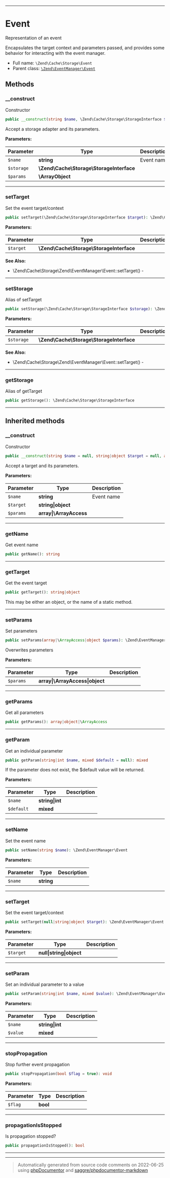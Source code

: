 ***

# Event

Representation of an event

Encapsulates the target context and parameters passed, and provides some
behavior for interacting with the event manager.

* Full name: `\Zend\Cache\Storage\Event`
* Parent class: [`\Zend\EventManager\Event`](../../EventManager/Event.md)




## Methods


### __construct

Constructor

```php
public __construct(string $name, \Zend\Cache\Storage\StorageInterface $storage, \ArrayObject $params): mixed
```

Accept a storage adapter and its parameters.






**Parameters:**

| Parameter | Type | Description |
|-----------|------|-------------|
| `$name` | **string** | Event name |
| `$storage` | **\Zend\Cache\Storage\StorageInterface** |  |
| `$params` | **\ArrayObject** |  |




***

### setTarget

Set the event target/context

```php
public setTarget(\Zend\Cache\Storage\StorageInterface $target): \Zend\Cache\Storage\Event
```








**Parameters:**

| Parameter | Type | Description |
|-----------|------|-------------|
| `$target` | **\Zend\Cache\Storage\StorageInterface** |  |



**See Also:**

* \Zend\Cache\Storage\Zend\EventManager\Event::setTarget() - 

***

### setStorage

Alias of setTarget

```php
public setStorage(\Zend\Cache\Storage\StorageInterface $storage): \Zend\Cache\Storage\Event
```








**Parameters:**

| Parameter | Type | Description |
|-----------|------|-------------|
| `$storage` | **\Zend\Cache\Storage\StorageInterface** |  |



**See Also:**

* \Zend\Cache\Storage\Zend\EventManager\Event::setTarget() - 

***

### getStorage

Alias of getTarget

```php
public getStorage(): \Zend\Cache\Storage\StorageInterface
```











***


## Inherited methods


### __construct

Constructor

```php
public __construct(string $name = null, string|object $target = null, array|\ArrayAccess $params = null): mixed
```

Accept a target and its parameters.






**Parameters:**

| Parameter | Type | Description |
|-----------|------|-------------|
| `$name` | **string** | Event name |
| `$target` | **string&#124;object** |  |
| `$params` | **array&#124;\ArrayAccess** |  |




***

### getName

Get event name

```php
public getName(): string
```











***

### getTarget

Get the event target

```php
public getTarget(): string|object
```

This may be either an object, or the name of a static method.









***

### setParams

Set parameters

```php
public setParams(array|\ArrayAccess|object $params): \Zend\EventManager\Event
```

Overwrites parameters






**Parameters:**

| Parameter | Type | Description |
|-----------|------|-------------|
| `$params` | **array&#124;\ArrayAccess&#124;object** |  |




***

### getParams

Get all parameters

```php
public getParams(): array|object|\ArrayAccess
```











***

### getParam

Get an individual parameter

```php
public getParam(string|int $name, mixed $default = null): mixed
```

If the parameter does not exist, the $default value will be returned.






**Parameters:**

| Parameter | Type | Description |
|-----------|------|-------------|
| `$name` | **string&#124;int** |  |
| `$default` | **mixed** |  |




***

### setName

Set the event name

```php
public setName(string $name): \Zend\EventManager\Event
```








**Parameters:**

| Parameter | Type | Description |
|-----------|------|-------------|
| `$name` | **string** |  |




***

### setTarget

Set the event target/context

```php
public setTarget(null|string|object $target): \Zend\EventManager\Event
```








**Parameters:**

| Parameter | Type | Description |
|-----------|------|-------------|
| `$target` | **null&#124;string&#124;object** |  |




***

### setParam

Set an individual parameter to a value

```php
public setParam(string|int $name, mixed $value): \Zend\EventManager\Event
```








**Parameters:**

| Parameter | Type | Description |
|-----------|------|-------------|
| `$name` | **string&#124;int** |  |
| `$value` | **mixed** |  |




***

### stopPropagation

Stop further event propagation

```php
public stopPropagation(bool $flag = true): void
```








**Parameters:**

| Parameter | Type | Description |
|-----------|------|-------------|
| `$flag` | **bool** |  |




***

### propagationIsStopped

Is propagation stopped?

```php
public propagationIsStopped(): bool
```











***


***
> Automatically generated from source code comments on 2022-06-25 using [phpDocumentor](http://www.phpdoc.org/) and [saggre/phpdocumentor-markdown](https://github.com/Saggre/phpDocumentor-markdown)
